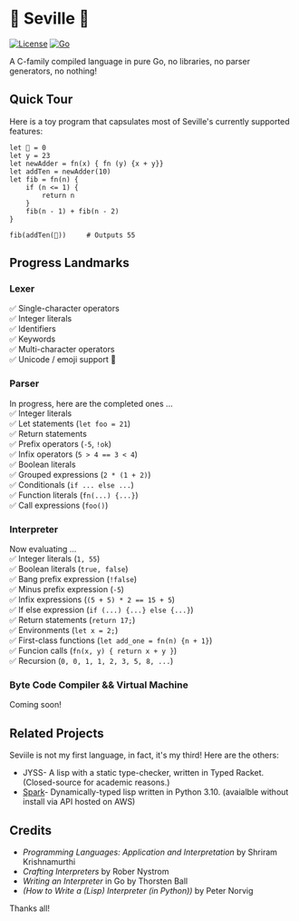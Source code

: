 # 🍇 Seville 🍇
[![License](https://img.shields.io/badge/License-MIT-blue.svg)](https://opensource.org/licenses/MIT)
[![Go](https://github.com/chrisfishbob/seville/actions/workflows/go.yml/badge.svg)](https://github.com/chrisfishbob/seville/actions/workflows/go.yml)  

A C-family compiled language in pure Go, no libraries, no parser generators, no nothing!


## Quick Tour
Here is a toy program that capsulates most of Seville's currently supported features:  
```
let 🍇 = 0
let y = 23
let newAdder = fn(x) { fn (y) {x + y}}
let addTen = newAdder(10)
let fib = fn(n) {
    if (n <= 1) {
        return n
    } 
    fib(n - 1) + fib(n - 2)
}

fib(addTen(🍇))     # Outputs 55
```


## Progress Landmarks
### Lexer
:white_check_mark: Single-character operators  
:white_check_mark: Integer literals  
:white_check_mark: Identifiers  
:white_check_mark: Keywords  
:white_check_mark: Multi-character operators  
:white_check_mark: Unicode / emoji support 🌹  

### Parser
In progress, here are the completed ones ...  
:white_check_mark: Integer literals  
:white_check_mark: Let statements (`let foo = 21`)  
:white_check_mark: Return statements  
:white_check_mark: Prefix operators (`-5`, `!ok`)  
:white_check_mark: Infix operators (`5 > 4 == 3 < 4`)  
:white_check_mark: Boolean literals  
:white_check_mark: Grouped expressions (`2 * (1 + 2)`)  
:white_check_mark: Conditionals (`if ... else ...`)  
:white_check_mark: Function literals (`fn(...) {...}`)  
:white_check_mark: Call expressions (`foo()`)
  
### Interpreter
Now evaluating ...  
:white_check_mark: Integer literals (`1, 55`)  
:white_check_mark: Boolean literals (`true, false`)  
:white_check_mark: Bang prefix expression (`!false`)    
:white_check_mark: Minus prefix expression (`-5`)   
:white_check_mark: Infix expressions (`(5 + 5) * 2 == 15 + 5`)   
:white_check_mark: If else expression (`if (...) {...} else {...}`)  
:white_check_mark: Return statements (`return 17;`)   
:white_check_mark: Environments (`let x = 2;`)  
:white_check_mark: First-class functions (`let add_one = fn(n) {n + 1}`)  
:white_check_mark: Funcion calls (`fn(x, y) { return x + y }`)  
:white_check_mark: Recursion (`0, 0, 1, 1, 2, 3, 5, 8, ...`)  
  
### Byte Code Compiler && Virtual Machine
Coming soon!
## Related Projects
Seviile is not my first language, in fact, it's my third!
Here are the others:  
* JYSS- A lisp with a static type-checker, written in Typed Racket. (Closed-source for academic reasons.)  
* [Spark](https://github.com/chrisfishbob/Spark)- Dynamically-typed lisp written in Python 3.10. (avaialble without install via API hosted on AWS)


## Credits
* *Programming Languages: Application and Interpretation* by Shriram Krishnamurthi  
* *Crafting Interpreters* by Rober Nystrom  
* *Writing an Interpreter* in Go by Thorsten Ball    
* *(How to Write a (Lisp) Interpreter (in Python))* by Peter Norvig  

Thanks all!


